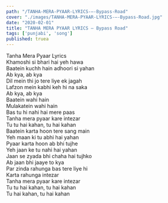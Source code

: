 ```yaml
---
path: "/TANHA-MERA-PYAAR-LYRICS-–-Bypass-Road"
cover: "./images/TANHA-MERA-PYAAR-LYRICS-–-Bypass-Road.jpg"
date: "2020-02-01"
title: "TANHA MERA PYAAR LYRICS – Bypass Road"
tags: ['punjabi', 'song']
published: truea
---
```

  
Tanha Mera Pyaar Lyrics  
Khamoshi si bhari hai yeh hawa  
Baatein kuchh hain adhoori si yahan  
Ab kya, ab kya  
Dil mein thi jo tere liye ek jagah  
Lafzon mein kabhi keh hi na saka  
Ab kya, ab kya  
Baatein wahi hain  
Mulakatein wahi hain  
Bas tu hi nahi hai mere paas  
Tanha mera pyaar kare intezar  
Tu tu hai kahan, tu hai kahan  
Baatein karta hoon tere sang main  
Yeh maan ki tu abhi hai yahan  
Pyaar karta hoon ab bhi tujhe  
Yeh jaan ke tu nahi hai yahan  
Jaan se zyada bhi chaha hai tujhko  
Ab jaan bhi jaaye to kya  
Par zinda rahunga bas tere liye hi  
Karta rahunga intezar  
Tanha mera pyaar kare intezar  
Tu tu hai kahan, tu hai kahan  
Tu hai kahan, tu hai kahan  
